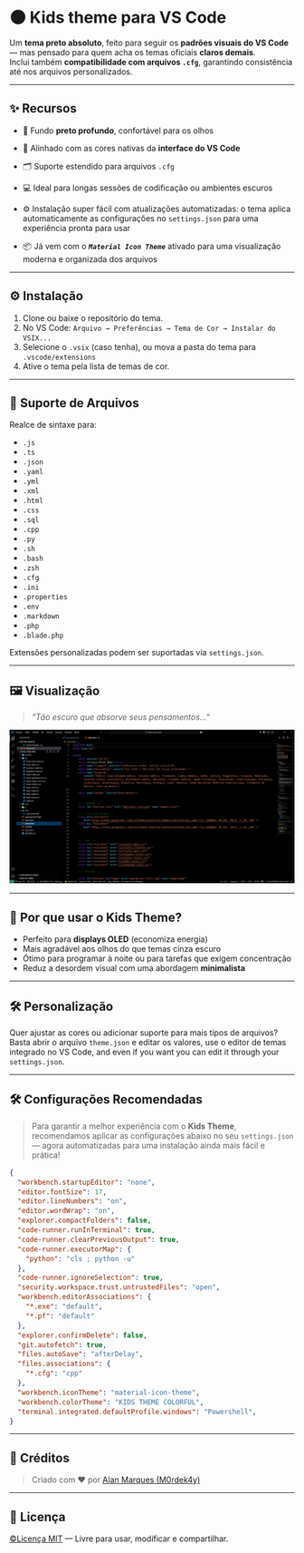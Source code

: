 # 🌑 Kids theme para VS Code

Um **tema preto absoluto**, feito para seguir os **padrões visuais do VS Code** — mas pensado para quem acha os temas oficiais **claros demais**.  
Inclui também **compatibilidade com arquivos `.cfg`**, garantindo consistência até nos arquivos personalizados.

---

## ✨ Recursos

- 🎨 Fundo **preto profundo**, confortável para os olhos  
- 🧩 Alinhado com as cores nativas da **interface do VS Code**
- 🗂️ Suporte estendido para arquivos `.cfg`  
- 💻 Ideal para longas sessões de codificação ou ambientes escuros  
- ⚙️ Instalação super fácil com atualizações automatizadas: o tema aplica automaticamente as configurações no `settings.json` para uma experiência pronta para usar

- 📦 Já vem com o ***`Material Icon Theme`*** ativado para uma visualização moderna e organizada dos arquivos

---

## ⚙️ Instalação

1. Clone ou baixe o repositório do tema.  
2. No VS Code: `Arquivo → Preferências → Tema de Cor → Instalar do VSIX...`  
3. Selecione o `.vsix` (caso tenha), ou mova a pasta do tema para `.vscode/extensions`  
4. Ative o tema pela lista de temas de cor.

---

## 📂 Suporte de Arquivos

Realce de sintaxe para:

- `.js`
- `.ts`
- `.json`
- `.yaml`
- `.yml`
- `.xml`
- `.html`
- `.css`
- `.sql`
- `.cpp`
- `.py`
- `.sh`
- `.bash`
- `.zsh`
- `.cfg`
- `.ini`
- `.properties`
- `.env`
- `.markdown`
- `.php`
- `.blade.php`

Extensões personalizadas podem ser suportadas via `settings.json`.

---

## 🖼️ Visualização

> _"Tão escuro que absorve seus pensamentos..."_

![Preview](https://github.com/MarqueesDev/kids-theme/blob/main/screenshots/preview.png?raw=true)

---

## 📌 Por que usar o Kids Theme?

- Perfeito para **displays OLED** (economiza energia)
- Mais agradável aos olhos do que temas cinza escuro
- Ótimo para programar à noite ou para tarefas que exigem concentração
- Reduz a desordem visual com uma abordagem **minimalista**

---

## 🛠️ Personalização

Quer ajustar as cores ou adicionar suporte para mais tipos de arquivos?  
Basta abrir o arquivo `theme.json` e editar os valores, use o editor de temas integrado no VS Code, 
and even if you want you can edit it through your `settings.json`.

---

## 🛠️ Configurações Recomendadas

> Para garantir a melhor experiência com o **Kids Theme**, recomendamos aplicar as configurações abaixo no seu `settings.json` — agora automatizadas para uma instalação ainda mais fácil e prática!

```json
{
  "workbench.startupEditor": "none",
  "editor.fontSize": 17,
  "editor.lineNumbers": "on",
  "editor.wordWrap": "on",
  "explorer.compactFolders": false,
  "code-runner.runInTerminal": true,
  "code-runner.clearPreviousOutput": true,
  "code-runner.executorMap": {
    "python": "cls ; python -u"
  },
  "code-runner.ignoreSelection": true,
  "security.workspace.trust.untrustedFiles": "open",
  "workbench.editorAssociations": {
    "*.exe": "default",
    "*.pf": "default"
  },
  "explorer.confirmDelete": false,
  "git.autofetch": true,
  "files.autoSave": "afterDelay",
  "files.associations": {
    "*.cfg": "cpp"
  },
  "workbench.iconTheme": "material-icon-theme",
  "workbench.colorTheme": "KIDS THEME COLORFUL",
  "terminal.integrated.defaultProfile.windows": "Powershell",
}
```

---

## 🙌 Créditos

> Criado com ❤️ por [Alan Marques (M0rdek4y)](https://github.com/MarqueesDev)

---

## 🧠 Licença

[©Licença MIT](https://github.com/MarqueesDev/kids-theme/blob/main/LICENSE.txt) — Livre para usar, modificar e compartilhar.
